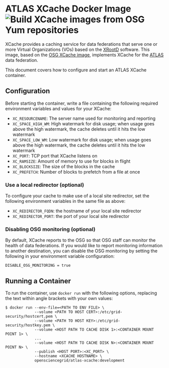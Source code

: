 ATLAS XCache Docker Image ![Build XCache images from OSG Yum repositories](https://github.com/opensciencegrid/docker-xcache/workflows/Build%20XCache%20images%20from%20OSG%20Yum%20repositories/badge.svg)
=========================

XCache provides a caching service for data federations that serve one or more Virtual Organizations (VOs) based on the
[XRootD](http://xrootd.org/) software.
This image, based on the [OSG XCache image](https://hub.docker.com/r/opensciencegrid/xcache), implements XCache for the
[ATLAS](http://atlas.cern/) data federation.

This document covers how to configure and start an ATLAS XCache container.

Configuration
-------------

Before starting the container, write a file containing the following required environment variables and values for your
XCache:

- `XC_RESOURCENAME`: The server name used for monitoring and reporting
- `XC_SPACE_HIGH_WM`: High watermark for disk usage;
  when usage goes above the high watermark, the cache deletes until it hits the low watermark
- `XC_SPACE_LOW_WM`: Low watermark for disk usage;
  when usage goes above the high watermark, the cache deletes until it hits the low watermark
- `XC_PORT`: TCP port that XCache listens on
- `XC_RAMSIZE`: Amount of memory to use for blocks in flight
- `XC_BLOCKSIZE`: The size of the blocks in the cache
- `XC_PREFETCH`: Number of blocks to prefetch from a file at once

### Use a local redirector (optional) ###

To configure your cache to make use of a local site redirector, set the following environment variables in the same file
as above:

- `XC_REDIRECTOR_FQDN`: the hostname of your local site redirector
- `XC_REDIRECTOR_PORT`: the port of your local site redirector

### Disabling OSG monitoring (optional) ###

By default, XCache reports to the OSG so that OSG staff can monitor the health of data federations.
If you would like to report monitoring information to another destination, you can disable the OSG monitoring by setting
the following in your environment variable configuration:

```
DISABLE_OSG_MONITORING = true
```

Running a Container
-------------------

To run the container, use `docker run` with the following options, replacing the text within angle brackets with your
own values:


```
$ docker run --env-file=<PATH TO ENV FILE> \
             --volume <PATH TO HOST CERT>:/etc/grid-security/hostcert.pem \
             --volume <PATH TO HOST KEY>:/etc/grid-security/hostkey.pem \
             --volume <HOST PATH TO CACHE DISK 1>:<CONTAINER MOUNT POINT 1> \
             ...
             --volume <HOST PATH TO CACHE DISK N>:<CONTAINER MOUNT POINT N> \
             --publish <HOST PORT>:<XC_PORT> \
             --hostname <XCACHE HOSTNAME> \
             opensciencegrid/atlas-xcache:development
```
